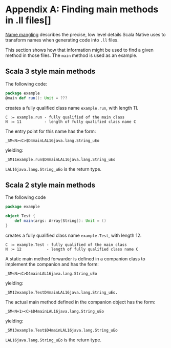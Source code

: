 # Appendix A: Finding main methods in .ll files[]

[Name mangling](./mangling.md) describes the precise, low level details Scala Native uses to transform names when generating code into `.ll` files.

This section shows how that information might be used to find a given
method in those files. The `main` method is used as an example.

## Scala 3 style main methods

The following code:

``` scala
package example
@main def run(): Unit = ???
```

creates a fully qualified class name `example.run`, with length 11.

``` text
C := example.run - fully qualified of the main class
N := 11          - length of fully qualified class name C
```

The entry point for this name has the form:

    _SM<N><C>$D4mainLAL16java.lang.String_uEo

yielding:

    _SM11example.run$D4mainLAL16java.lang.String_uEo

`LAL16java.lang.String_uEo` is the return type.

## Scala 2 style main methods

The following code

``` scala
package example

object Test {
    def main(args: Array[String]): Unit = ()
}
```

creates a fully qualified class name `example.Test`, with length 12.

``` text
C := example.Test - fully qualified of the main class
N := 12           - length of fully qualified class name C
```

A static main method forwarder is defined in a companion class to
implement the companion and has the form:

    _SM<N><C>D4mainLAL16java.lang.String_uEo

yielding:

    _SM12example.TestD4mainLAL16java.lang.String_uEo.

The actual main method defined in the companion object has the form:

    _SM<N+1><C>$D4mainLAL16java.lang.String_uEo

yielding:

    _SM13example.Test$D4mainLAL16java.lang.String_uEo

`LAL16java.lang.String_uEo` is the return type.
